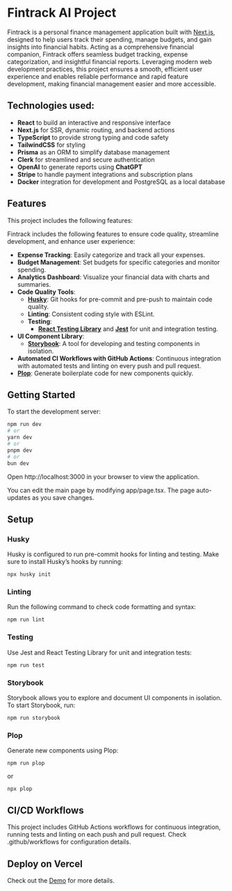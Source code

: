 # Fintrack AI Project

Fintrack is a personal finance management application built with [Next.js](https://nextjs.org), designed to help users track their spending, manage budgets, and gain insights into financial habits. Acting as a comprehensive financial companion, Fintrack offers seamless budget tracking, expense categorization, and insightful financial reports. Leveraging modern web development practices, this project ensures a smooth, efficient user experience and enables reliable performance and rapid feature development, making financial management easier and more accessible.

## Technologies used:

- **React** to build an interactive and responsive interface
- **Next.js** for SSR, dynamic routing, and backend actions
- **TypeScript** to provide strong typing and code safety
- **TailwindCSS** for styling
- **Prisma** as an ORM to simplify database management
- **Clerk** for streamlined and secure authentication
- **OpenAI** to generate reports using **ChatGPT**
- **Stripe** to handle payment integrations and subscription plans
- **Docker** integration for development and PostgreSQL as a local database

## Features

This project includes the following features:

Fintrack includes the following features to ensure code quality, streamline development, and enhance user experience:

- **Expense Tracking**: Easily categorize and track all your expenses.
- **Budget Management**: Set budgets for specific categories and monitor spending.
- **Analytics Dashboard**: Visualize your financial data with charts and summaries.
- **Code Quality Tools**:
  - **[Husky](https://typicode.github.io/husky/)**: Git hooks for pre-commit and pre-push to maintain code quality.
  - **Linting**: Consistent coding style with ESLint.
  - **Testing**:
    - **[React Testing Library](https://testing-library.com/docs/react-testing-library/intro)** and **[Jest](https://jestjs.io/)** for unit and integration testing.
- **UI Component Library**:
  - **[Storybook](https://storybook.js.org/)**: A tool for developing and testing components in isolation.
- **Automated CI Workflows with GitHub Actions**: Continuous integration with automated tests and linting on every push and pull request.
- **[Plop](https://plopjs.com/)**: Generate boilerplate code for new components quickly.


## Getting Started

To start the development server:

```bash
npm run dev
# or
yarn dev
# or
pnpm dev
# or
bun dev

```

Open http://localhost:3000 in your browser to view the application.

You can edit the main page by modifying app/page.tsx. The page auto-updates as you save changes.

## Setup

### Husky

Husky is configured to run pre-commit hooks for linting and testing. Make sure to install Husky’s hooks by running:

```
npx husky init
```

### Linting

Run the following command to check code formatting and syntax:

```
npm run lint
```

### Testing

Use Jest and React Testing Library for unit and integration tests:

```
npm run test
```

### Storybook

Storybook allows you to explore and document UI components in isolation. To start Storybook, run:

```
npm run storybook
```

### Plop

Generate new components using Plop:

```
npm run plop
```
or
```
npx plop
```


## CI/CD Workflows

This project includes GitHub Actions workflows for continuous integration, running tests and linting on each push and pull request. Check .github/workflows for configuration details.

## Deploy on Vercel

Check out the [Demo](https://fintrack.ventus.company) for more details.
